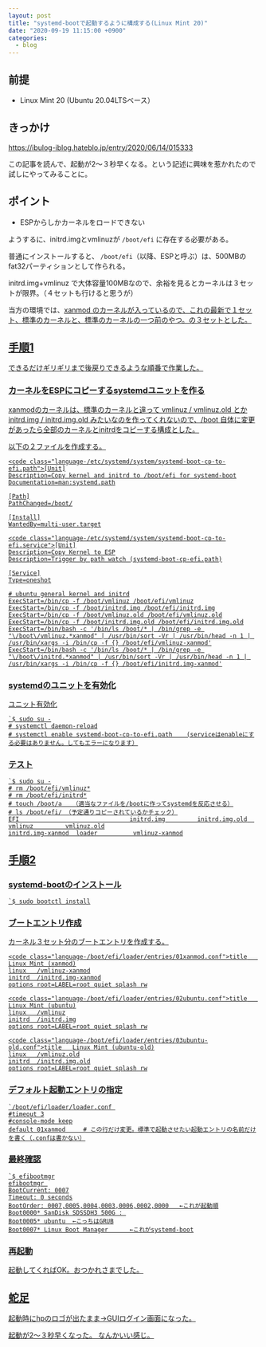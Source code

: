 ```yaml
---
layout: post
title: "systemd-bootで起動するように構成する(Linux Mint 20)"
date: "2020-09-19 11:15:00 +0900"
categories: 
  - blog
---
```

## 前提

* Linux Mint 20 (Ubuntu 20.04LTSベース）

## きっかけ

<a href="https://ibulog-iblog.hateblo.jp/entry/2020/06/14/015333">https://ibulog-iblog.hateblo.jp/entry/2020/06/14/015333  

この記事を読んで、起動が2〜３秒早くなる。という記述に興味を惹かれたので試しにやってみることに。  

## ポイント

* ESPからしかカーネルをロードできない


ようするに、initrd.imgとvmlinuzが `/boot/efi` に存在する必要がある。  

普通にインストールすると、 `/boot/efi`（以降、ESPと呼ぶ）は、500MBのfat32パーティションとして作られる。  

initrd.img+vmlinuz で大体容量100MBなので、余裕を見るとカーネルは３セットが限界。（４セットも行けると思うが）  

当方の環境では、<a href="https://xanmod.org/">xanmod のカーネルが入っているので、これの最新で１セット、標準のカーネルと、標準のカーネルの一つ前のやつ。の３セットとした。  

## 手順1

できるだけギリギリまで後戻りできるような順番で作業した。  

### カーネルをESPにコピーするsystemdユニットを作る

xanmodのカーネルは、標準のカーネルと違って vmlinuz / vmlinuz.old とか initrd.img / initrd.img.old みたいなのを作ってくれないので、/boot 自体に変更があったら全部のカーネルとinitrdをコピーする構成とした。  


以下の２ファイルを作成する。  

```
<code class="language-/etc/systemd/system/systemd-boot-cp-to-efi.path">[Unit]
Description=Copy kernel and initrd to /boot/efi for systemd-boot
Documentation=man:systemd.path

[Path]
PathChanged=/boot/

[Install]
WantedBy=multi-user.target
````

```
<code class="language-/etc/systemd/system/systemd-boot-cp-to-efi.service">[Unit]
Description=Copy Kernel to ESP
Description=Trigger by path watch (systemd-boot-cp-efi.path)

[Service]
Type=oneshot

# ubuntu general kernel and initrd
ExecStart=/bin/cp -f /boot/vmlinuz /boot/efi/vmlinuz
ExecStart=/bin/cp -f /boot/initrd.img /boot/efi/initrd.img
ExecStart=/bin/cp -f /boot/vmlinuz.old /boot/efi/vmlinuz.old
ExecStart=/bin/cp -f /boot/initrd.img.old /boot/efi/initrd.img.old
ExecStart=/bin/bash -c '/bin/ls /boot/* | /bin/grep -e "\/boot\/vmlinuz.*xanmod" | /usr/bin/sort -Vr | /usr/bin/head -n 1 | /usr/bin/xargs -i /bin/cp -f {} /boot/efi/vmlinuz-xanmod'
ExecStart=/bin/bash -c '/bin/ls /boot/* | /bin/grep -e "\/boot\/initrd.*xanmod" | /usr/bin/sort -Vr | /usr/bin/head -n 1 | /usr/bin/xargs -i /bin/cp -f {} /boot/efi/initrd.img-xanmod'
````

### systemdのユニットを有効化

ユニット有効化  

```
`$ sudo su -
# systemctl daemon-reload
# systemctl enable systemd-boot-cp-to-efi.path    (serviceはenableにする必要はありません。してもエラーになります）
````

### テスト
```
`$ sudo su -
# rm /boot/efi/vmlinuz*
# rm /boot/efi/initrd*
# touch /boot/a   （適当なファイルを/bootに作ってsystemdを反応させる）
# ls /boot/efi/ （予定通りコピーされているかチェック）
EFI                               initrd.img         initrd.img.old  vmlinuz         vmlinuz.old
initrd.img-xanmod  loader          vmlinuz-xanmod
````

## 手順2
### systemd-bootのインストール
```
`$ sudo bootctl install
````

### ブートエントリ作成

カーネル３セット分のブートエントリを作成する。  

```
<code class="language-/boot/efi/loader/entries/01xanmod.conf">title   Linux Mint (xanmod)
linux   /vmlinuz-xanmod
initrd  /initrd.img-xanmod
options root=LABEL=root quiet splash rw
````

```
<code class="language-/boot/efi/loader/entries/02ubuntu.conf">title   Linux Mint (ubuntu)
linux   /vmlinuz
initrd  /initrd.img
options root=LABEL=root quiet splash rw
````

```
<code class="language-/boot/efi/loader/entries/03ubuntu-old.conf">title   Linux Mint (ubuntu-old)
linux   /vmlinuz.old
initrd  /initrd.img.old
options root=LABEL=root quiet splash rw
````

### デフォルト起動エントリの指定
```
`/boot/efi/loader/loader.conf 
#timeout 3
#console-mode keep
default 01xanmod     # この行だけ変更。標準で起動させたい起動エントリの名前だけを書く（.confは書かない）
````

### 最終確認
```
`$ efibootmgr
efibootmgr 
BootCurrent: 0007
Timeout: 0 seconds
BootOrder: 0007,0005,0004,0003,0006,0002,0000   ←これが起動順
Boot0000* SanDisk SDSSDH3 500G : 
Boot0005* ubuntu  ←こっちはGRUB
Boot0007* Linux Boot Manager      ←これがsystemd-boot
````

### 再起動

起動してくればOK。おつかれさまでした。  

## 蛇足

起動時にhpのロゴが出たまま→GUIログイン画面になった。  

起動が2〜３秒早くなった。 なんかいい感じ。  

